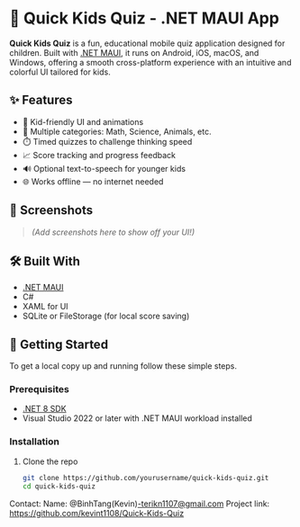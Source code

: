 # 🎉 Quick Kids Quiz - .NET MAUI App

**Quick Kids Quiz** is a fun, educational mobile quiz application designed for children. Built with [.NET MAUI](https://learn.microsoft.com/en-us/dotnet/maui/), it runs on Android, iOS, macOS, and Windows, offering a smooth cross-platform experience with an intuitive and colorful UI tailored for kids.

## ✨ Features

- 🎨 Kid-friendly UI and animations
- 🧠 Multiple categories: Math, Science, Animals, etc.
- ⏱️ Timed quizzes to challenge thinking speed
- 📈 Score tracking and progress feedback
- 🔊 Optional text-to-speech for younger kids
- 🌐 Works offline — no internet needed

## 📱 Screenshots

> _(Add screenshots here to show off your UI!)_

## 🛠️ Built With

- [.NET MAUI](https://dotnet.microsoft.com/en-us/apps/maui)
- C#
- XAML for UI
- SQLite or FileStorage (for local score saving)

## 🚀 Getting Started

To get a local copy up and running follow these simple steps.

### Prerequisites

- [.NET 8 SDK](https://dotnet.microsoft.com/en-us/download/dotnet/8.0)
- Visual Studio 2022 or later with .NET MAUI workload installed

### Installation

1. Clone the repo
   ```bash
   git clone https://github.com/yourusername/quick-kids-quiz.git
   cd quick-kids-quiz
Contact:
Name: @BinhTang(Kevin)-terikn1107@gmail.com
Project link: https://github.com/kevint1108/Quick-Kids-Quiz
